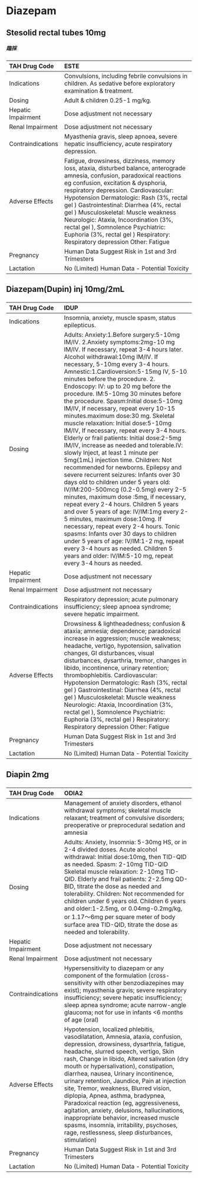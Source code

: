 # Diazepam

## Stesolid rectal tubes 10mg

##### 臨採

| TAH Drug Code      | ESTE                                                                                                                                                                                                                                                                                                                                                                                                                                                                                                   |
|:-------------------|:-------------------------------------------------------------------------------------------------------------------------------------------------------------------------------------------------------------------------------------------------------------------------------------------------------------------------------------------------------------------------------------------------------------------------------------------------------------------------------------------------------|
| Indications        | Convulsions, including febrile convulsions in children. As sedative before exploratory examination & treatment.                                                                                                                                                                                                                                                                                                                                                                                        |
| Dosing             | Adult & children 0.25-1 mg/kg.                                                                                                                                                                                                                                                                                                                                                                                                                                                                         |
| Hepatic Impairment | Dose adjustment not necessary                                                                                                                                                                                                                                                                                                                                                                                                                                                                          |
| Renal Impairment   | Dose adjustment not necessary                                                                                                                                                                                                                                                                                                                                                                                                                                                                          |
| Contraindications  | Myasthenia gravis, sleep apnoea, severe hepatic insufficiency, acute respiratory depression.                                                                                                                                                                                                                                                                                                                                                                                                           |
| Adverse Effects    | Fatigue, drowsiness, dizziness, memory loss, ataxia, disturbed balance, anterograde amnesia, confusion, paradoxical reactions eg confusion, excitation & dysphoria, respiratory depression. Cardiovascular: Hypotension Dermatologic: Rash (3%, rectal gel ) Gastrointestinal: Diarrhea (4%, rectal gel ) Musculoskeletal: Muscle weakness Neurologic: Ataxia, Incoordination (3%, rectal gel ), Somnolence Psychiatric: Euphoria (3%, rectal gel ) Respiratory: Respiratory depression Other: Fatigue |
| Pregnancy          | Human Data Suggest Risk in 1st and 3rd Trimesters                                                                                                                                                                                                                                                                                                                                                                                                                                                      |
| Lactation          | No (Limited) Human Data - Potential Toxicity                                                                                                                                                                                                                                                                                                                                                                                                                                                           |

## Diazepam(Dupin) inj 10mg/2mL

##### 

| TAH Drug Code      | IDUP                                                                                                                                                                                                                                                                                                                                                                                                                                                                                                                                                                                                                                                                                                                                                                                                                                                                                                                                                                                                                                                                                                                                                                                                                                                                                                      |
|:-------------------|:----------------------------------------------------------------------------------------------------------------------------------------------------------------------------------------------------------------------------------------------------------------------------------------------------------------------------------------------------------------------------------------------------------------------------------------------------------------------------------------------------------------------------------------------------------------------------------------------------------------------------------------------------------------------------------------------------------------------------------------------------------------------------------------------------------------------------------------------------------------------------------------------------------------------------------------------------------------------------------------------------------------------------------------------------------------------------------------------------------------------------------------------------------------------------------------------------------------------------------------------------------------------------------------------------------|
| Indications        | Insomnia, anxiety, muscle spasm, status epilepticus.                                                                                                                                                                                                                                                                                                                                                                                                                                                                                                                                                                                                                                                                                                                                                                                                                                                                                                                                                                                                                                                                                                                                                                                                                                                      |
| Dosing             | Adults: Anxiety:1.Before surgery:5-10mg IM/IV. 2.Anxiety symptoms:2mg-10 mg IM/IV. If necessary, repeat 3-4 hours later. Alcohol withdrawal:10mg IM/IV. If necessary, 5-10mg every 3-4 hours. Amnestic:1.Cardioversion:5-15mg IV, 5-10 minutes before the procedure. 2. Endoscopy: IV: up to 20 mg before the procedure. IM:5-10mg 30 minutes before the procedure. Spasm:Initial dose:5-10mg IM/IV, If necessary, repeat every 10-15 minutes.maximum dose:30 mg. Skeletal muscle relaxation: Initial dose:5-10mg IM/IV, If necessary, repeat every 3-4 hours. Elderly or frail patients: Initial dose:2-5mg IM/IV, increase as needed and tolerable.IV: slowly Inject, at least 1 minute per 5mg(1mL) injection time. Children: Not recommended for newborns. Epilepsy and severe recurrent seizures: Infants over 30 days old to children under 5 years old: IV/IM:200-500mcg (0.2-0.5mg) every 2-5 minutes, maximum dose :5mg, if necessary, repeat every 2-4 hours. Children 5 years and over 5 years of age: IV/IM:1mg every 2-5 minutes, maximum dose:10mg. If necessary, repeat every 2-4 hours. Tonic spasms: Infants over 30 days to children under 5 years of age: IV/IM:1-2 mg, repeat every 3-4 hours as needed. Children 5 years and older: IV/IM:5-10 mg, repeat every 3-4 hours as needed. |
| Hepatic Impairment | Dose adjustment not necessary                                                                                                                                                                                                                                                                                                                                                                                                                                                                                                                                                                                                                                                                                                                                                                                                                                                                                                                                                                                                                                                                                                                                                                                                                                                                             |
| Renal Impairment   | Dose adjustment not necessary                                                                                                                                                                                                                                                                                                                                                                                                                                                                                                                                                                                                                                                                                                                                                                                                                                                                                                                                                                                                                                                                                                                                                                                                                                                                             |
| Contraindications  | Respiratory depression; acute pulmonary insufficiency; sleep apnoea syndrome; severe hepatic impairment.                                                                                                                                                                                                                                                                                                                                                                                                                                                                                                                                                                                                                                                                                                                                                                                                                                                                                                                                                                                                                                                                                                                                                                                                  |
| Adverse Effects    | Drowsiness & lightheadedness; confusion & ataxia; amnesia; dependence; paradoxical increase in aggression; muscle weakness; headache, vertigo, hypotension, salivation changes, GI disturbances, visual disturbances, dysarthria, tremor, changes in libido, incontinence, urinary retention; thrombophlebitis. Cardiovascular: Hypotension Dermatologic: Rash (3%, rectal gel ) Gastrointestinal: Diarrhea (4%, rectal gel ) Musculoskeletal: Muscle weakness Neurologic: Ataxia, Incoordination (3%, rectal gel ), Somnolence Psychiatric: Euphoria (3%, rectal gel ) Respiratory: Respiratory depression Other: Fatigue                                                                                                                                                                                                                                                                                                                                                                                                                                                                                                                                                                                                                                                                                |
| Pregnancy          | Human Data Suggest Risk in 1st and 3rd Trimesters                                                                                                                                                                                                                                                                                                                                                                                                                                                                                                                                                                                                                                                                                                                                                                                                                                                                                                                                                                                                                                                                                                                                                                                                                                                         |
| Lactation          | No (Limited) Human Data - Potential Toxicity                                                                                                                                                                                                                                                                                                                                                                                                                                                                                                                                                                                                                                                                                                                                                                                                                                                                                                                                                                                                                                                                                                                                                                                                                                                              |

## Diapin 2mg

##### 

| TAH Drug Code      | ODIA2                                                                                                                                                                                                                                                                                                                                                                                                                                                                                                                                                                                                                                                            |
|:-------------------|:-----------------------------------------------------------------------------------------------------------------------------------------------------------------------------------------------------------------------------------------------------------------------------------------------------------------------------------------------------------------------------------------------------------------------------------------------------------------------------------------------------------------------------------------------------------------------------------------------------------------------------------------------------------------|
| Indications        | Management of anxiety disorders, ethanol withdrawal symptoms; skeletal muscle relaxant; treatment of convulsive disorders; preoperative or preprocedural sedation and amnesia                                                                                                                                                                                                                                                                                                                                                                                                                                                                                    |
| Dosing             | Adults: Anxiety, Insomnia: 5-30mg HS, or in 2-4 divided doses. Acute alcohol withdrawal: Initial dose:10mg, then TID-QID as needed. Spasm: 2-10mg TID-QID Skeletal muscle relaxation: 2-10mg TID-QID. Elderly and frail patients: 2-2.5mg QD-BID, titrate the dose as needed and tolerability. Children: Not recommended for children under 6 years old. Children 6 years and older:1-2.5mg, or 0.04mg-0.2mg/kg, or 1.17～6mg per square meter of body surface area TID-QID, titrate the dose as needed and tolerability.                                                                                                                                        |
| Hepatic Impairment | Dose adjustment not necessary                                                                                                                                                                                                                                                                                                                                                                                                                                                                                                                                                                                                                                    |
| Renal Impairment   | Dose adjustment not necessary                                                                                                                                                                                                                                                                                                                                                                                                                                                                                                                                                                                                                                    |
| Contraindications  | Hypersensitivity to diazepam or any component of the formulation (cross-sensitivity with other benzodiazepines may exist); myasthenia gravis; severe respiratory insufficiency; severe hepatic insufficiency; sleep apnea syndrome; acute narrow-angle glaucoma; not for use in infants <6 months of age (oral)                                                                                                                                                                                                                                                                                                                                                  |
| Adverse Effects    | Hypotension, localized phlebitis, vasodilatation, Amnesia, ataxia, confusion, depression, drowsiness, dysarthria, fatigue, headache, slurred speech, vertigo, Skin rash, Change in libido, Altered salivation (dry mouth or hypersalivation), constipation, diarrhea, nausea, Urinary incontinence, urinary retention, Jaundice, Pain at injection site, Tremor, weakness, Blurred vision, diplopia, Apnea, asthma, bradypnea, Paradoxical reaction (eg, aggressiveness, agitation, anxiety, delusions, hallucinations, inappropriate behavior, increased muscle spasms, insomnia, irritability, psychoses, rage, restlessness, sleep disturbances, stimulation) |
| Pregnancy          | Human Data Suggest Risk in 1st and 3rd Trimesters                                                                                                                                                                                                                                                                                                                                                                                                                                                                                                                                                                                                                |
| Lactation          | No (Limited) Human Data - Potential Toxicity                                                                                                                                                                                                                                                                                                                                                                                                                                                                                                                                                                                                                     |

